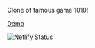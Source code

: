 Clone of famous game 1010!

[Demo](https://vladstepway-react-game-1010.netlify.app/) 

[![Netlify Status](https://api.netlify.com/api/v1/badges/3890347e-f897-47f6-ba21-a73382da0baa/deploy-status)](https://app.netlify.com/sites/vladstepway-react-game-1010/deploys)